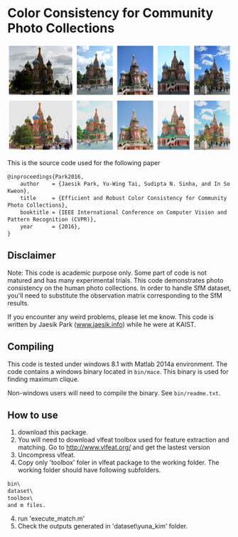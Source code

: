 # Color Consistency for Community Photo Collections

![thumbnail](thumbnail.png)

This is the source code used for the following paper
```
@inproceedings{Park2016,
    author    = {Jaesik Park, Yu-Wing Tai, Sudipta N. Sinha, and In So Kweon},
    title     = {Efficient and Robust Color Consistency for Community Photo Collections},
    booktitle = {IEEE International Conference on Computer Vision and Pattern Recognition (CVPR)},
    year      = {2016},
}
```

## Disclaimer

Note: This code is academic purpose only. Some part of code is not matured and has many experimental trials.
This code demonstrates photo consistency on the human photo collections.
In order to handle SfM dataset, you'll need to substitute the observation matrix
corresponding to the SfM results.

If you encounter any weird problems, please let me know.
This code is written by Jaesik Park (www.jaesik.info) while he were at KAIST.


## Compiling

This code is tested under windows 8.1 with Matlab 2014a environment.
The code contains a windows binary located in `bin/mace`.
This binary is used for finding maximum clique.

Non-windows users will need to compile the binary. See `bin/readme.txt`.


## How to use
1. download this package.
2. You will need to download vlfeat toolbox used for feature extraction and matching. Go to http://www.vlfeat.org/ and get the lastest version
3. Uncompress vlfeat.
4. Copy only 'toolbox' foler in vlfeat package to the working folder. The working folder should have following subfolders.

```
bin\
dataset\
toolbox\
and m files.
```

4. run 'execute_match.m'
5. Check the outputs generated in 'dataset\yuna_kim' folder.
